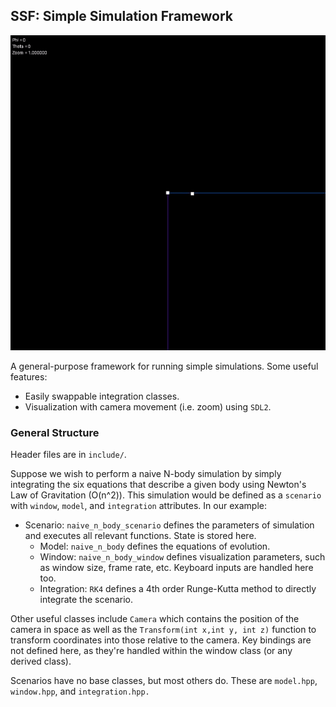 ## SSF: Simple Simulation Framework
![](readme/naive_n_body.gif)

A general-purpose framework for running simple simulations. Some useful features:
- Easily swappable integration classes.
- Visualization with camera movement (i.e. zoom) using `SDL2`.

### General Structure

Header files are in `include/`. 

Suppose we wish to perform a naive N-body simulation by simply integrating the six equations
that describe a given body using Newton's Law of Gravitation (O(n^2)). This simulation would 
be defined as a `scenario` with `window`, `model`, and `integration` attributes. In our example:

- Scenario: `naive_n_body_scenario` defines the parameters of simulation and executes all relevant functions. State is stored here.
  - Model: `naive_n_body` defines the equations of evolution.
  - Window: `naive_n_body_window` defines visualization parameters, such as window size, frame rate, etc. Keyboard inputs are handled here too. 
  - Integration: `RK4` defines a 4th order Runge-Kutta method to directly integrate the scenario. 

Other useful classes include `Camera` which contains the position of the camera in space as well as the `Transform(int x,int y, int z)` function to transform coordinates into those relative to the camera. Key bindings are not defined here, as they're handled within the window class (or any derived class).

Scenarios have no base classes, but most others do. These are `model.hpp`, `window.hpp`, and `integration.hpp.`